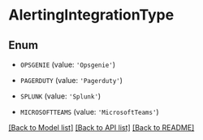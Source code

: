 # AlertingIntegrationType


## Enum

* `OPSGENIE` (value: `'Opsgenie'`)

* `PAGERDUTY` (value: `'Pagerduty'`)

* `SPLUNK` (value: `'Splunk'`)

* `MICROSOFTTEAMS` (value: `'MicrosoftTeams'`)

[[Back to Model list]](../README.md#documentation-for-models) [[Back to API list]](../README.md#documentation-for-api-endpoints) [[Back to README]](../README.md)


